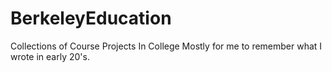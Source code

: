 BerkeleyEducation
=================

Collections of Course Projects In College
Mostly for me to remember what I wrote in early 20's.
